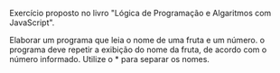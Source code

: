 Exercício proposto no livro "Lógica de Programação e Algaritmos com JavaScript".

Elaborar um programa que leia o nome de uma fruta e um número. o programa deve repetir a exibição do nome da fruta, de acordo com o número informado. Utilize o * para separar os nomes.
